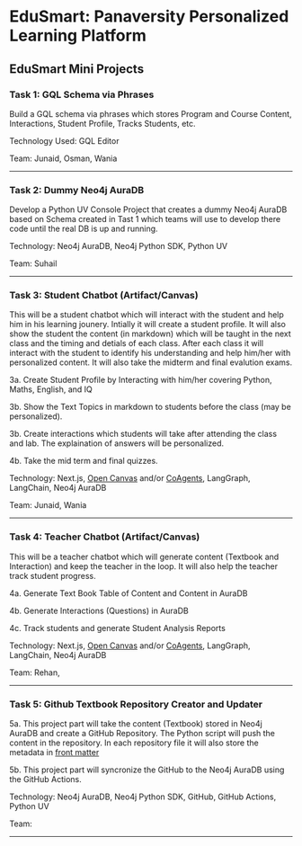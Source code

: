 # EduSmart: Panaversity Personalized Learning Platform



## EduSmart Mini Projects


### Task 1: GQL Schema via Phrases
Build a GQL schema via phrases which stores Program and Course Content, Interactions, Student Profile, Tracks Students, etc. 

Technology Used: GQL Editor

Team: Junaid, Osman, Wania

---

### Task 2: Dummy Neo4j AuraDB
Develop a Python UV Console Project that creates a dummy Neo4j AuraDB based on Schema created in Tast 1 which teams will use to develop there code until the real DB is up and running.

Technology: Neo4j AuraDB, Neo4j Python SDK, Python UV

Team: Suhail

---

### Task 3: Student Chatbot (Artifact/Canvas)
This will be a student chatbot which will interact with the student and help him in his learning jounery. Intially it will create a student profile. It will also show the student the content (in markdown) which will be taught in the next class and the timing and detials of each class. After each class it will interact with the student to identify his understanding and help him/her with personalized content. It will also take the midterm and final evalution exams. 

3a. Create Student Profile by Interacting with him/her covering Python, Maths, English, and IQ

3b. Show the Text Topics in markdown to students before the class (may be personalized).

3b. Create interactions which students will take after attending the class and lab. The explaination of answers will be personalized. 

4b. Take the mid term and final quizzes. 

Technology: Next.js, [Open Canvas](https://github.com/langchain-ai/open-canvas) and/or [CoAgents](https://www.copilotkit.ai/blog/everything-you-need-to-build-agent-native-applications), LangGraph, LangChain, Neo4j AuraDB 

Team: Junaid, Wania

---

### Task 4: Teacher Chatbot (Artifact/Canvas)
This will be a teacher chatbot which will generate content (Textbook and Interaction) and keep the teacher in the loop. It will also help the teacher track student progress.

4a. Generate Text Book Table of Content and Content in AuraDB

4b. Generate Interactions (Questions) in AuraDB

4c. Track students and generate Student Analysis Reports

Technology: Next.js, [Open Canvas](https://github.com/langchain-ai/open-canvas) and/or [CoAgents](https://www.copilotkit.ai/blog/everything-you-need-to-build-agent-native-applications), LangGraph, LangChain, Neo4j AuraDB 

Team: Rehan,

---

### Task 5: Github Textbook Repository Creator and Updater
5a. This project part will take the content (Textbook) stored in Neo4j AuraDB and create a GitHub Repository. The Python script will push the content in the repository. In each repository file it will also store the metadata in [front matter](https://www.npmjs.com/package/front-matter)

5b. This project part will syncronize the GitHub to the Neo4j AuraDB using the GitHub Actions. 

Technology: Neo4j AuraDB, Neo4j Python SDK, GitHub, GitHub Actions, Python UV

Team: 

---


